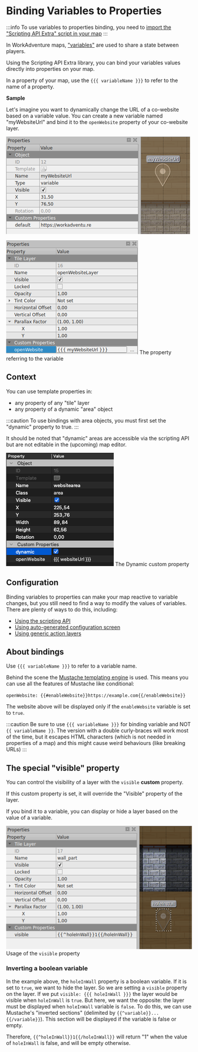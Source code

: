 # Binding Variables to Properties

:::info
To use variables to properties binding, you need to [import the "Scripting API Extra" script in your map](/developer/map-scripting/scripting-api-extra/#importing-the-extended-features)
:::

In WorkAdventure maps, ["variables"](/developer/map-scripting/references/api-state) are used to share a state between
players.

Using the Scripting API Extra library, you can bind your variables values directly into properties on your map.

In a property of your map, use the `{{{ variableName }}}` to refer to the name of a property.

**Sample**

Let's imagine you want to dynamically change the URL of a co-website based on a variable value.
You can create a new variable named "myWebsiteUrl" and bind it to the `openWebsite` property of your co-website layer.

![Variables](images/variable.png)

![Templated Property](images/templated_property.png)
The property referring to the variable

## Context

You can use template properties in:

- any property of any "tile" layer
- any property of a dynamic "area" object

:::caution
To use bindings with area objects, you must first set the "dynamic" property to true.
:::

It should be noted that "dynamic" areas are accessible via the scripting API but are not editable in the (upcoming) map editor.

![Dynamic Area](images/areaBindings.png)
The Dynamic custom property

## Configuration

Binding variables to properties can make your map reactive to variable changes, but you still need to find a way
to modify the values of variables. There are plenty of ways to do this, including:

- [Using the scripting API](https://workadventu.re/map-building/api-state.md)
- [Using auto-generated configuration screen](automatic-configuration.md)
- [Using generic action layers](generic-action-layers.md)

## About bindings

Use `{{{ variableName }}}` to refer to a variable name.

Behind the scene the [Mustache templating engine](https://en.wikipedia.org/wiki/Mustache_(template_system)) is used.
This means you can use all the features of Mustache like conditional:

`openWebsite: {{#enableWebsite}}https://example.com{{/enableWebsite}}`

The website above will be displayed only if the `enableWebsite` variable is set to `true`.



:::caution
Be sure to use `{{{ variableName }}}` for binding variable and NOT `{{ variableName }}`. The version with a double
curly-braces will work most of the time, but it escapes HTML characters (which is not needed in properties of a map)
and this might cause weird behaviours (like breaking URLs)
:::


## The special "visible" property

You can control the visibility of a layer with the `visible` **custom** property.

If this custom property is set, it will override the "Visible" property of the layer.

If you bind it to a variable, you can display or hide a layer based on the value of a variable.

![Visible Property](images/visible_property.png)
Usage of the `visible` property

### Inverting a boolean variable

In the example above, the `holeInWall` property is a boolean variable. If it is set to `true`, we want to hide the
layer. So we are setting a `visible` property on the layer. If we put `visible: {{{ holeInWall }}}` the layer
would be visible when `holeInWall` is `true`. But here, we want the opposite: the layer must be displayed when
`holeInWall` variable is `false`. To do this, we can use Mustache's "inverted sections" (delimited by `{{^variable}}...{{/variable}}`).
This section will be displayed if the variable is false or empty.

Therefore, `{{^holeInWall}}1{{/holeInWall}}` will return "1" when the value of `holeInWall` is false, and will be empty otherwise.
